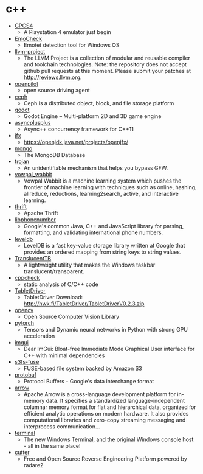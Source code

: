 # c++
- [GPCS4](https://github.com/Inori/GPCS4)
  - A Playstation 4 emulator just begin
- [EmoCheck](https://github.com/JPCERTCC/EmoCheck)
  - Emotet detection tool for Windows OS
- [llvm-project](https://github.com/llvm/llvm-project)
  - The LLVM Project is a collection of modular and reusable compiler and toolchain technologies. Note: the repository does not accept github pull requests at this moment. Please submit your patches at http://reviews.llvm.org.
- [openpilot](https://github.com/commaai/openpilot)
  - open source driving agent
- [ceph](https://github.com/ceph/ceph)
  - Ceph is a distributed object, block, and file storage platform
- [godot](https://github.com/godotengine/godot)
  - Godot Engine – Multi-platform 2D and 3D game engine
- [asyncplusplus](https://github.com/Amanieu/asyncplusplus)
  - Async++ concurrency framework for C++11
- [jfx](https://github.com/openjdk/jfx)
  - https://openjdk.java.net/projects/openjfx/
- [mongo](https://github.com/mongodb/mongo)
  - The MongoDB Database
- [trojan](https://github.com/trojan-gfw/trojan)
  - An unidentifiable mechanism that helps you bypass GFW.
- [vowpal_wabbit](https://github.com/VowpalWabbit/vowpal_wabbit)
  - Vowpal Wabbit is a machine learning system which pushes the frontier of machine learning with techniques such as online, hashing, allreduce, reductions, learning2search, active, and interactive learning.
- [thrift](https://github.com/apache/thrift)
  - Apache Thrift
- [libphonenumber](https://github.com/google/libphonenumber)
  - Google's common Java, C++ and JavaScript library for parsing, formatting, and validating international phone numbers.
- [leveldb](https://github.com/google/leveldb)
  - LevelDB is a fast key-value storage library written at Google that provides an ordered mapping from string keys to string values.
- [TranslucentTB](https://github.com/TranslucentTB/TranslucentTB)
  - A lightweight utility that makes the Windows taskbar translucent/transparent.
- [cppcheck](https://github.com/danmar/cppcheck)
  - static analysis of C/C++ code
- [TabletDriver](https://github.com/hawku/TabletDriver)
  - TabletDriver Download: http://hwk.fi/TabletDriver/TabletDriverV0.2.3.zip
- [opencv](https://github.com/opencv/opencv)
  - Open Source Computer Vision Library
- [pytorch](https://github.com/pytorch/pytorch)
  - Tensors and Dynamic neural networks in Python with strong GPU acceleration
- [imgui](https://github.com/ocornut/imgui)
  - Dear ImGui: Bloat-free Immediate Mode Graphical User interface for C++ with minimal dependencies
- [s3fs-fuse](https://github.com/s3fs-fuse/s3fs-fuse)
  - FUSE-based file system backed by Amazon S3
- [protobuf](https://github.com/protocolbuffers/protobuf)
  - Protocol Buffers - Google's data interchange format
- [arrow](https://github.com/apache/arrow)
  - Apache Arrow is a cross-language development platform for in-memory data. It specifies a standardized language-independent columnar memory format for flat and hierarchical data, organized for efficient analytic operations on modern hardware. It also provides computational libraries and zero-copy streaming messaging and interprocess communication…
- [terminal](https://github.com/microsoft/terminal)
  - The new Windows Terminal, and the original Windows console host - all in the same place!
- [cutter](https://github.com/radareorg/cutter)
  - Free and Open Source Reverse Engineering Platform powered by radare2
